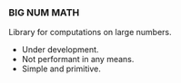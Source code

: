 ### BIG NUM MATH
Library for computations on large numbers.

- Under development.
- Not performant in any means.
- Simple and primitive.
